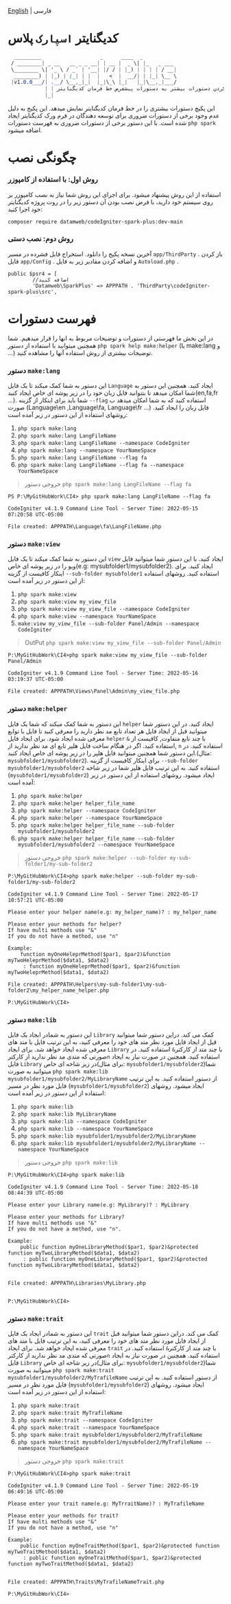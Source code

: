 [English](./README.md) | فارسی
# کدیگنایتر ``اسپارک`` پلاس

```css
  _________                   _      ____  _
 / ________| _ __   __ _ _ __| | __ |  _ \| |_   _ ___ 
 \________ \| '_ \ / _` | '__| |/ / | |_) | | | | / __|
  ________) | |_) | (_| | |  |   <  |  __/| | |_| \__ \
 |v1.0.0___/| .__/ \__,_|_|  |_|\_\ |_|   |_|\__,_|___/
            | | اضافه کردن دستورات بیشتر به دستورات پیشفرض خط فرمان کدیگنایتر!
            |_|
```

این پکیچ دستورات بیشتری را در خط فرمان کدیگنایتر نمایش میدهد. این پکیج به دلیل عدم وجود برخی از دستورات ضروری برای توسعه دهندگان در فرم ورک کدیگنایتر ایجاد شده است. با این دستور برخی از دستورات ضروری به فهرست دستورات ``php spark`` اضافه میشود.

# چگونگی نصب

### روش اول: با استفاده از کامپوزر

استفاده از این روش پیشنهاد میشود. برای اجرای این روش شما نیاز به نصب کامپوزر بر روی سیستم خود دارید، با فرض نصب بودن آن دستور زیر را در روت پروژه کدیگنایتر خود اجرا کنید:

``composer require datamweb/codeIgniter-spark-plus:dev-main``

### روش دوم: نصب دستی

آخرین نسخه پکیج را دانلود. استخراج فایل فشرده در مسیر ``app/ThirdParty`` . باز کردن فایل ``app/Config`` . و اضافه کردن  مقادیر زیر به فایل ``Autoload.php`` .

```
public $psr4 = [
        //اضافه کنید
        'Datamweb\SparkPlus' => APPPATH . 'ThirdParty\codeIgniter-spark-plus\src',
```

# فهرست دستورات

در این بخش ما فهرستی از دستورات و توضیحات مربوط به انها را قرار میدهیم. شما همچنین میتوانید با استفاده از دستور `php spark help make:helper` (یا make:lang و ...) توضیحات بیشتری از روش استفاده آنها را مشاهده کنید.

### دستور ``make:lang``

این دستور به شما کمک میکند تا یک فایل `Language` ایجاد کنید. همچنین این دستور به شما امکان میدهد تا بتتوانید فایل زبان خود را در زیر پوشه ای خاص ایجاد کنید(en,fa,fr ...). شما باید برای اینکار از گزینه ``--flag`` استفاده کنید که به شما امکان میدهد ب صورت (Language\en ,Language\fa, Language\fr ...) فایل زبان را ایجاد کنید.
روشهای استفاده از این دستور در زیر آمده است:

1. ``php spark make:lang``
2. ``php spark make:lang LangFileName``
3. ``php spark make:lang LangFileName --namespace CodeIgniter``
4. ``php spark make:lang --namespace YourNameSpace``
5. ``php spark make:lang LangFileName --flag fa``
6. ``php spark make:lang LangFileName --flag fa --namespace YourNameSpace``

> خروجی دستور ``php spark make:lang LangFileName --flag fa``

```
PS P:\MyGitHubWork\CI4> php spark make:lang LangFileName --flag fa

CodeIgniter v4.1.9 Command Line Tool - Server Time: 2022-05-15 07:20:58 UTC-05:00

File created: APPPATH\Language\fa\LangFileName.php

```

###  دستور ``make:view``

این دستور به شما کمک میکند تا یک فایل `view` ایجاد کنید. با این دستور شما میتوانید فایل ویو را در زیر پوشه ای خاص(e.g: mysubfolder1/mysubfolder2). ایجاد کنید. برای اینکار کافیست از گزینه  ``--sub-folder mysubfolder1`` استفاده کنید.
روشهای استفاده از این دستور در زیر آمده است:

1. ``php spark make:view``
2. ``php spark make:view my_view_file``
3. ``php spark make:view my_view_file --namespace CodeIgniter``
4. ``php spark make:view --namespace YourNameSpace``
5. ``make:view my_view_file --sub-folder Panel/Admin --namespace CodeIgniter``

> OutPut ``php spark make:view my_view_file --sub-folder Panel/Admin``

```
P:\MyGitHubWork\CI4>php spark make:view my_view_file --sub-folder Panel/Admin

CodeIgniter v4.1.9 Command Line Tool - Server Time: 2022-05-16 03:19:37 UTC-05:00

File created: APPPATH\Views\Panel\Admin\my_view_file.php
```

### دستور ``make:helper``

این دستور به شما کمک میکند که شما یک فایل ``helper`` ایجاد کنید. در این دستور شما میتوانید قبل از ایجاد فایل هر تعداد تابع مد نظر دارید را معرفی کنید تا فایل با توابع معرفی شده ایجاد شود. برای ایجاد فایل  `helper` با چند تابع متفاوت, کافیست از  `&` استفاده کنید. اگر در هنگام ساخت فایل هلپر تابع ای مد نظر ندارید از, `n` استفاده کنید. در این دستور شما همچنین میتوانید فایل هلپر را در زیر پوشه ای خاص ایجاد کنید.(مثال: `mysubfolder1/mysubfolder2`). برای اینکار کافیست از گزینه ``--sub-folder mysubfolder1/mysubfolder2`` استفاده کنید. به این ترتیب فایل هلپر شما در زیر شاخه (``mysubfolder1/mysubfolder2``) ایجاد میشود.
روشهای استفاده از این دستور در زیر آمده است:

1. ``php spark make:helper``
2. ``php spark make:helper helper_file_name``
3. ``php spark make:helper --namespace CodeIgniter``
4. ``php spark make:helper --namespace YourNameSpace``
5. ``php spark make:helper helper_file_name --sub-folder mysubfolder1/mysubfolder2``
6. ``php spark make:helper helper_file_name --sub-folder mysubfolder1/mysubfolder2 --namespace YourNameSpace``

> خروجی دستور ``php spark make:helper --sub-folder my-sub-folder1/my-sub-folder2``

```
P:\MyGitHubWork\CI4>php spark make:helper --sub-folder my-sub-folder1/my-sub-folder2

CodeIgniter v4.1.9 Command Line Tool - Server Time: 2022-05-17 10:57:21 UTC-05:00

Please enter your helper name(e.g: my_helper_name)? : my_helper_name

Please enter your methods for helper?
If have multi methods use "&"
If you do not have a method, use "n"

Example:
    function myOneHeleprMethod($par1, $par2)&function myTwoHeleprMethod($data1, $data2)
     : function myOneHeleprMethod($par1, $par2)&function myTwoHeleprMethod($data1, $data2)                              

File created: APPPATH\Helpers\my-sub-folder1\my-sub-folder2\my_helper_name_helper.php

P:\MyGitHubWork\CI4>
```

### دستور ``make:lib``

این دستور به شمادر ایجاد یک فایل `Library` کمک می کند. دراین دستور شما میتوانید قبل از ایجاد فایل مورد نظر متد های خود را معرفی کنید، به این ترتیب فایل با متد های معرفی شده ایجاد خواهد شد. برای ایجاد  `Library` با چند متد از کارکتر`&` استفاده کنید. در صورتی که متدی مد نظر ندارید از کارکتر`n` استفاده کنید. همچنین در صورت نیاز به ایجاد فایل `Library` در زیر شاخه ای خاص(برای مثال: `mysubfolder1/mysubfolder2`)شما میتوانید به صورت  `php spark make:lib mysubfolder1/mysubfolder2/MyLibraryName` از دستور استفاده کنید. به این ترتیب فایل مورد نظر در مسیر (`mysubfolder1/mysubfolder2`) ایجاد میشود.
روشهای استفاده از این دستور در زیر آمده است:

1. ``php spark make:lib``
2. ``php spark make:lib MyLibraryName``
3. ``php spark make:lib --namespace CodeIgniter``
4. ``php spark make:lib --namespace YourNameSpace``
5. ``php spark make:lib mysubfolder1/mysubfolder2/MyLibraryName``
6. ``php spark make:lib mysubfolder1/mysubfolder2/MyLibraryName --namespace YourNameSpace``

> خروجی دستور ``php spark make:lib``

```
P:\MyGitHubWork\CI4>php spark make:lib

CodeIgniter v4.1.9 Command Line Tool - Server Time: 2022-05-18 08:44:39 UTC-05:00

Please enter your Library name(e.g: MyLibrary)? : MyLibrary

Please enter your methods for Library?
If have multi methods use "&"
If you do not have a method, use "n".

Example:
    public function myOneLibraryMethod($par1, $par2)&protected function myTwoLibraryMethod($data1, $data2)
     : public function myOneLibraryMethod($par1, $par2)&protected function myTwoLibraryMethod($data1, $data2)


File created: APPPATH\Libraries\MyLibrary.php


P:\MyGitHubWork\CI4>
```

### دستور ``make:trait``

این دستور به شمادر ایجاد یک فایل `trait` کمک می کند. دراین دستور شما میتوانید قبل از ایجاد فایل مورد نظر متد های خود را معرفی کنید، به این ترتیب فایل با متد های معرفی شده ایجاد خواهد شد. برای ایجاد  `trait` با چند متد از کارکتر`&` استفاده کنید. در صورتی که متدی مد نظر ندارید از کارکتر`n` استفاده کنید. همچنین در صورت نیاز به ایجاد فایل `Library` در زیر شاخه ای خاص(برای مثال: `mysubfolder1/mysubfolder2`)شما میتوانید به صورت  `php spark make:trait mysubfolder1/mysubfolder2/MyTrafileName` از دستور استفاده کنید. به این ترتیب فایل مورد نظر در مسیر (`mysubfolder1/mysubfolder2`) ایجاد میشود.
روشهای استفاده از این دستور در زیر آمده است:

1. ``php spark make:trait``
2. ``php spark make:trait MyTrafileName``
3. ``php spark make:trait --namespace CodeIgniter``
4. ``php spark make:trait --namespace YourNameSpace``
5. ``php spark make:trait mysubfolder1/mysubfolder2/MyTrafileName``
6. ``php spark make:trait mysubfolder1/mysubfolder2/MyTrafileName --namespace YourNameSpace``

> خروجی دستور ``php spark make:trait``

```
P:\MyGitHubWork\CI4>php spark make:trait

CodeIgniter v4.1.9 Command Line Tool - Server Time: 2022-05-19 06:49:16 UTC-05:00

Please enter your trait name(e.g: MyTrraitName)? : MyTrafileName

Please enter your methods for trait?
If have multi methods use "&"
If you do not have a method, use "n"

Example:
    public function myOneTraitMethod($par1, $par2)&protected function myTwoTraitMethod($data1, $data2)
     : public function myOneTraitMethod($par1, $par2)&protected function myTwoTraitMethod($data1, $data2)


File created: APPPATH\Traits\MyTrafileNameTrait.php

P:\MyGitHubWork\CI4>
```